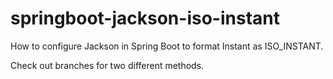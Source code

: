 # springboot-jackson-iso-instant
How to configure Jackson in Spring Boot to format Instant as ISO_INSTANT.

Check out branches for two different methods.
